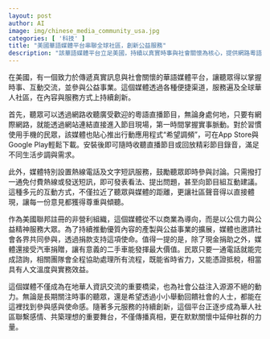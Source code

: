 ```yaml
---
layout: post
author: AI
image: img/chinese_media_community_usa.jpg
categories: [ '科技' ]
title: "美國華語媒體平台串聯全球社區，創新公益服務"
description: "該華語媒體平台立足美國，持續以真實時事與社會關懷為核心，提供網路粵語直播、手機App、熱線及短訊互動等多元服務，串連全球華人社區，不僅成為資訊交流的橋樑，也積極推動公益並拓展捐款、汽車捐贈等支持管道，讓社會參與更溫暖、實用且便捷。"
---
```

在美國，有一個致力於傳遞真實訊息與社會關懷的華語媒體平台，讓聽眾得以掌握時事、互動交流，並參與公益事業。這個媒體透過各種便捷渠道，服務遍及全球華人社區，在內容與服務方式上持續創新。

首先，聽眾可以透過網路收聽廣受歡迎的粵語直播節目，無論身處何地，只要有網際網路，就能透過網站連結直接進入節目現場，第一時間掌握實事脈動。對於習慣使用手機的民眾，該媒體也貼心推出行動應用程式“希望調頻”，可在App Store與Google Play輕鬆下載。安裝後即可隨時收聽直播節目或回放精彩節目錄音，滿足不同生活步調與需求。

此外，媒體特別設置熱線電話及文字短訊服務，鼓勵聽眾即時參與討論。只需撥打一通免付費熱線或發送短訊，即可發表看法、提出問題，甚至向節目組互動建議。這種多元的互動方式，不僅拉近了聽眾與媒體的距離，更讓社區聲音得以直接體現，讓每一份意見都獲得尊重與傾聽。

作為美國聯邦註冊的非營利組織，這個媒體從不以商業為導向，而是以公信力與公益精神服務大眾。為了持續推動優質內容的產製與公益事業的擴展，媒體也邀請社會各界共同參與，透過捐款支持這項使命。值得一提的是，除了現金捐助之外，媒體還接受汽車捐贈，讓有意義的二手車能發揮最大價值。民眾只要一通電話就能完成諮詢，相關團隊會全程協助處理所有流程，既能省時省力，又能憑證抵稅，相當具有人文溫度與實務效益。

這個媒體不僅成為在地華人資訊交流的重要橋梁，也為社會公益注入源源不絕的動力。無論是長期關注時事的聽眾，還是希望透過小小舉動回饋社會的人士，都能在這裡找到參與感與使命感。隨著多元服務的持續創新，這個平台正逐步成為華人社區聯繫感情、共築理想的重要舞台，不僅傳播真相，更在默默關懷中延伸社群的力量。